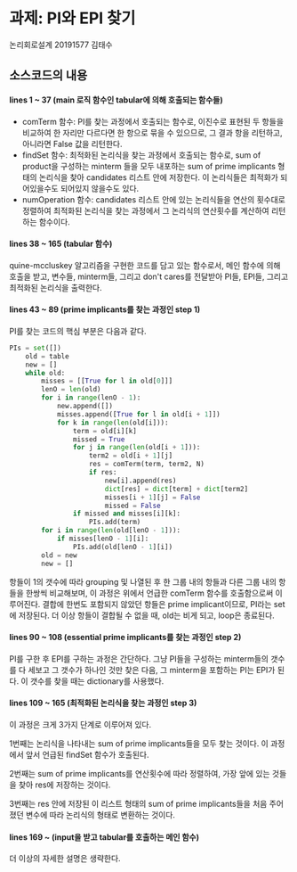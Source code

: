 # 과제: PI와 EPI 찾기

논리회로설계 20191577 김태수

## 소스코드의 내용

#### lines 1 ~ 37 (main 로직 함수인 tabular에 의해 호출되는 함수들)
- comTerm 함수: PI를 찾는 과정에서 호출되는 함수로, 이진수로 표현된 두 항들을 비교하여 한 자리만 다르다면 한 항으로 묶을 수 있으므로, 그 결과 항을 리턴하고, 아니라면 False 값을 리턴한다.
- findSet 함수: 최적화된 논리식을 찾는 과정에서 호출되는 함수로, sum of product을 구성하는 minterm 들을 모두 내포하는 sum of prime implicants 형태의 논리식을 찾아 candidates 리스트 안에 저장한다. 이 논리식들은 최적화가 되어있을수도 되어있지 않을수도 있다.
- numOperation 함수: candidates 리스트 안에 있는 논리식들을 연산의 횟수대로 정렬하여 최적화된 논리식을 찾는 과정에서 그 논리식의 연산횟수를 계산하여 리턴하는 함수이다.

#### lines 38 ~ 165 (tabular 함수)
quine-mccluskey 알고리즘을 구현한 코드를 담고 있는 함수로서, 메인 함수에 의해 호출을 받고, 변수들, minterm들, 그리고 don't cares를 전달받아 PI들, EPI들, 그리고 최적화된 논리식을 출력한다.
<br />

#### lines 43 ~ 89 (prime implicants를 찾는 과정인 step 1)
PI를 찾는 코드의 핵심 부분은 다음과 같다.
```python
PIs = set([])
    old = table
    new = []
    while old:
        misses = [[True for l in old[0]]]
        lenO = len(old)
        for i in range(lenO - 1):
            new.append([])
            misses.append([True for l in old[i + 1]])
            for k in range(len(old[i])):
                term = old[i][k]
                missed = True
                for j in range(len(old[i + 1])):
                    term2 = old[i + 1][j]
                    res = comTerm(term, term2, N)
                    if res:
                        new[i].append(res)
                        dict[res] = dict[term] + dict[term2]
                        misses[i + 1][j] = False
                        missed = False
                if missed and misses[i][k]:
                    PIs.add(term)
        for i in range(len(old[lenO - 1])):
            if misses[lenO - 1][i]:
                PIs.add(old[lenO - 1][i])
        old = new
        new = []
```
항들이 1의 갯수에 따라 grouping 및 나열된 후 한 그룹 내의 항들과 다른 그룹 내의 항들을 한쌍씩 비교해보며, 이 과정은 위에서 언급한 comTerm 함수를 호출함으로써 이루어진다. 결합에 한번도 포함되지 않았던 항들은 prime implicant이므로, PI라는 set에 저장된다. 더 이상 항들이 결합될 수 없을 때, old는 비게 되고, loop은 종료된다.
<br />

#### lines 90 ~ 108 (essential prime implicants를 찾는 과정인 step 2)
PI를 구한 후 EPI를 구하는 과정은 간단하다. 그냥 PI들을 구성하는 minterm들의 갯수를 다 세보고 그 갯수가 하나인 것만 찾은 다음, 그 minterm을 포함하는 PI는 EPI가 된다. 이 갯수를 찾을 때는 dictionary를 사용했다.
<br />

#### lines 109 ~ 165 (최적화된 논리식을 찾는 과정인 step 3)
이 과정은 크게 3가지 단계로 이루어져 있다. 

1번째는 논리식을 나타내는 sum of prime implicants들을 모두 찾는 것이다. 이 과정에서 앞서 언급된 findSet 함수가 호출된다.

2번째는 sum of prime implicants를 연산횟수에 따라 정렬하여, 가장 앞에 있는 것들을 찾아 res에 저장하는 것이다.

3번째는 res 안에 저장된 이 리스트 형태의 sum of prime implicants들을 처음 주어졌던 변수에 따라 논리식의 형태로 변환하는 것이다.  

#### lines 169 ~ (input을 받고 tabular를 호출하는 메인 함수)
더 이상의 자세한 설명은 생략한다.
